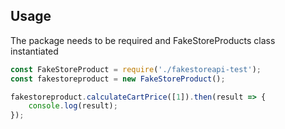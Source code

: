 ## Usage

The package needs to be required and FakeStoreProducts class instantiated

<!-- prettier-ignore -->
```js
const FakeStoreProduct = require('./fakestoreapi-test');
const fakestoreproduct = new FakeStoreProduct();

fakestoreproduct.calculateCartPrice([1]).then(result => {
    console.log(result);
});

```
